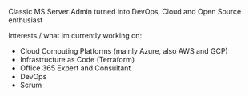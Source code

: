Classic MS Server Admin turned into DevOps, Cloud and Open Source enthusiast

Interests / what im currently working on:

- Cloud Computing Platforms (mainly Azure, also AWS and GCP)
- Infrastructure as Code (Terraform)
- Office 365 Expert and Consultant
- DevOps
- Scrum
